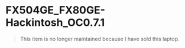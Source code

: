 # FX504GE_FX80GE-Hackintosh_OC0.7.1
> This item is no longer maintained because I have sold this laptop.
